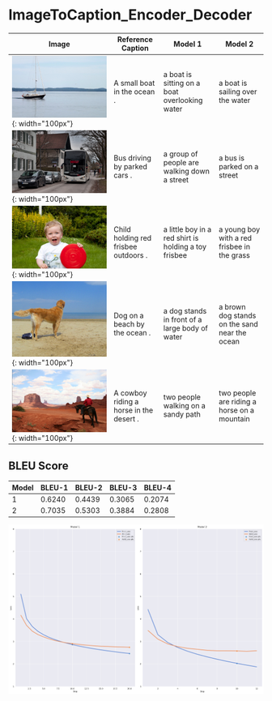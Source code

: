 # ImageToCaption_Encoder_Decoder

| Image                                      | Reference Caption                           | Model 1                                          | Model 2                                      |
|--------------------------------------------|---------------------------------------------|--------------------------------------------------|----------------------------------------------|
| ![Image](data/boat.png){: width="100px"}                    | A small boat in the ocean .                 | a boat is sitting on a boat overlooking water     | a boat is sailing over the water             |
| ![Image](data/bus.png){: width="100px"}                     | Bus driving by parked cars .               | a group of people are walking down a street      | a bus is parked on a street                  |
| ![Image](data/child.png){: width="100px"}                   | Child holding red frisbee outdoors .        | a little boy in a red shirt is holding a toy frisbee | a young boy with a red frisbee in the grass |
| ![Image](data/dog.png){: width="100px"}                     | Dog on a beach by the ocean .               | a dog stands in front of a large body of water   | a brown dog stands on the sand near the ocean |
| ![Image](data/horse.png){: width="100px"}                   | A cowboy riding a horse in the desert .     | two people walking on a sandy path               | two people are riding a horse on a mountain |


  
## BLEU Score 

| Model | BLEU-1 | BLEU-2 | BLEU-3 | BLEU-4 |
| ----- | ------ | ------ | ------ | ------ |
| 1     | 0.6240 | 0.4439 | 0.3065 | 0.2074 |
| 2     | 0.7035 | 0.5303 | 0.3884 | 0.2808 |


![alt text](data/graph.png)


